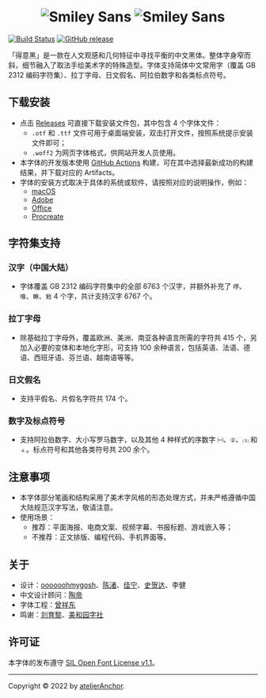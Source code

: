 <h1 align="center">
  <img src="images/smiley-sans.light.svg#gh-light-mode-only" title="Smiley Sans">
  <img src="images/smiley-sans.dark.svg#gh-dark-mode-only" title="Smiley Sans">
</h1>

[![Build Status](https://github.com/atelier-anchor/smiley-sans/workflows/build/badge.svg)](https://github.com/atelier-anchor/smiley-sans/actions)
[![GitHub release](https://img.shields.io/github/release/atelier-anchor/smiley-sans/all.svg)](https://github.com/atelier-anchor/smiley-sans/releases/latest)

「得意黑」是一款在人文观感和几何特征中寻找平衡的中文黑体。整体字身窄而斜，细节融入了取法手绘美术字的特殊造型。字体支持简体中文常用字（覆盖 GB 2312 编码字符集）、拉丁字母、日文假名、阿拉伯数字和各类标点符号。

## 下载安装

- 点击 [Releases](https://github.com/atelier-anchor/smiley-sans/releases) 可直接下载安装文件包，其中包含 4 个字体文件：
  - `.otf` 和 `.ttf` 文件可用于桌面端安装，双击打开文件，按照系统提示安装文件即可；
  - `.woff2` 为网页字体格式，供网站开发人员使用。
- 本字体的开发版本使用 [GitHub Actions](https://github.com/atelier-anchor/smiley-sans/actions) 构建，可在其中选择最新成功的构建结果，并下载对应的 Artifacts。
- 字体的安装方式取决于具体的系统或软件，请按照对应的说明操作，例如：
  - [macOS](https://support.apple.com/zh-cn/HT201749)
  - [Adobe](https://glyphsapp.com/zh/learn/testing-your-fonts-in-adobe-apps)
  - [Office](https://support.microsoft.com/zh-cn/office/下载和安装自定义字体以便在-office-中使用-0ee09e74-edc1-480c-81c2-5cf9537c70ce)
  - [Procreate](https://procreate.art/cn/handbook/procreate/text/text-fonts/)

## 字符集支持

### 汉字（中国大陆）

- 字体覆盖 GB 2312 编码字符集中的全部 6763 个汉字，并额外补充了 `啰`、`喰`、`瞭`、`𬌗` 4 个字，共计支持汉字 6767 个。

### 拉丁字母

- 除基础拉丁字母外，覆盖欧洲、美洲、南亚各种语言所需的字符共 415 个，另加入必要的变体和本地化字形，可支持 100 余种语言，包括英语、法语、德语、西班牙语、芬兰语、越南语等等。

### 日文假名

- 支持平假名、片假名字符共 174 个。

### 数字及标点符号

- 支持阿拉伯数字、大小写罗马数字，以及其他 4 种样式的序数字 `㈠`、`②`、`⑶` 和 `⒋`。标点符号和其他各类符号共 200 余个。

## 注意事项

- 本字体部分笔画和结构采用了美术字风格的形态处理方式，并未严格遵循中国大陆规范汉字写法，敬请注意。
- 使用场景：
  - 推荐：平面海报、电商文案、视频字幕、书报标题、游戏嵌入等；
  - 不推荐：正文排版、编程代码、手机界面等。

## 关于

- 设计：[oooooohmygosh](https://space.bilibili.com/38053181)、[陈渚](https://github.com/Na9isa)、[佳宁](https://github.com/janine-sui)、[史贺达](https://github.com/HedaShi313)、李健
- 中文设计顾问：[陶帝](https://github.com/TaoDi1032805)
- 字体工程：[曾祥东](https://github.com/stone-zeng)
- 鸣谢：[刘育黎](https://github.com/willie4624)、[美和园字社](https://www.instagram.com/mhytypeclub)

## 许可证

本字体的发布遵守 [SIL Open Font License v1.1](LICENSE)。

---

Copyright &copy; 2022 by [atelierAnchor](https://atelier-anchor.com).

